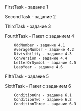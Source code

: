 FirstTask - задание 1

SecondTask - задание 2

ThirdTask - задание 3

FourthTask - Пакет с заданием 4

        OddNumber - задание 4.1
        AverageNumber - задание 4.2
        Divisibility - задание 4.3
        Conversion - задание 4.4
        LetterOrSymbol - задание 4.5
        LeapYear - задание 4.6

FifthTask - задание 5

SixthTask - Пакет с заданием 6

        ConditionOne - задание 6.1
        ConditionTwo - задание 6.2
        ConditionThree - задание 6.3